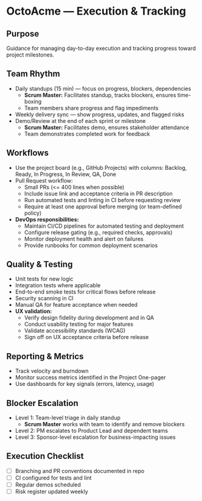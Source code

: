 # OctoAcme — Execution & Tracking

## Purpose
Guidance for managing day-to-day execution and tracking progress toward project milestones.

## Team Rhythm
- Daily standups (15 min) — focus on progress, blockers, dependencies
  - **Scrum Master:** Facilitates standup, tracks blockers, ensures time-boxing
  - Team members share progress and flag impediments
- Weekly delivery sync — show progress, updates, and flagged risks
- Demo/Review at the end of each sprint or milestone
  - **Scrum Master:** Facilitates demo, ensures stakeholder attendance
  - Team demonstrates completed work for feedback

## Workflows
- Use the project board (e.g., GitHub Projects) with columns: Backlog, Ready, In Progress, In Review, QA, Done
- Pull Request workflow:
  - Small PRs (<= 400 lines when possible)
  - Include issue link and acceptance criteria in PR description
  - Run automated tests and linting in CI before requesting review
  - Require at least one approval before merging (or team-defined policy)
- **DevOps responsibilities:**
  - Maintain CI/CD pipelines for automated testing and deployment
  - Configure release gating (e.g., required checks, approvals)
  - Monitor deployment health and alert on failures
  - Provide runbooks for common deployment scenarios

## Quality & Testing
- Unit tests for new logic
- Integration tests where applicable
- End-to-end smoke tests for critical flows before release
- Security scanning in CI
- Manual QA for feature acceptance when needed
- **UX validation:**
  - Verify design fidelity during development and in QA
  - Conduct usability testing for major features
  - Validate accessibility standards (WCAG)
  - Sign off on UX acceptance criteria before release

## Reporting & Metrics
- Track velocity and burndown
- Monitor success metrics identified in the Project One-pager
- Use dashboards for key signals (errors, latency, usage)

## Blocker Escalation
- Level 1: Team-level triage in daily standup
  - **Scrum Master** works with team to identify and remove blockers
- Level 2: PM escalates to Product Lead and dependent teams
- Level 3: Sponsor-level escalation for business-impacting issues

## Execution Checklist
- [ ] Branching and PR conventions documented in repo
- [ ] CI configured for tests and lint
- [ ] Regular demos scheduled
- [ ] Risk register updated weekly
